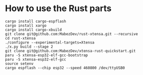# How to use the Rust parts

    cargo install cargo-espflash
    cargo install xargo
    cargo install cargo-xbuild
    git clone git@github.com:MabezDev/rust-xtensa.git --recursive
    cd rust-xtensa
    ./configure --experimental-targets=Xtensa
    ./x.py build --stage 2
    git clone git@github.com:MabezDev/xtensa-rust-quickstart.git
    paru -S xtensa-esp32-elf-gcc-bootstrap
    paru -S xtensa-esp32-elf-gcc
    source setenv
    cargo espflash --chip esp32 --speed 460800 /dev/ttyUSB0
